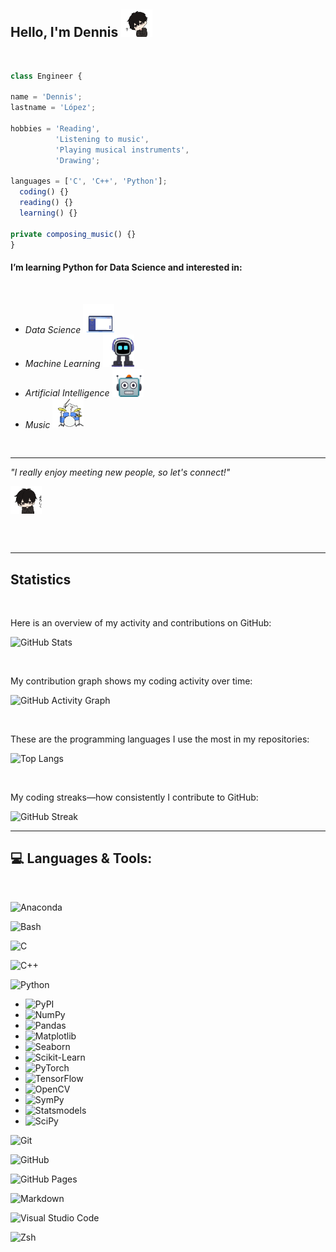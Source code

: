 <h2> Hello, I'm Dennis <img src="gifs/anime.gif" width="50"> </h2>
<br />
<p>

```js
class Engineer {

name = 'Dennis';
lastname = 'López';

hobbies = 'Reading', 
          'Listening to music', 
          'Playing musical instruments', 
          'Drawing';

languages = ['C', 'C++', 'Python'];
  coding() {}
  reading() {}
  learning() {}

private composing_music() {}
}
```

</p>

<h4>
I’m learning Python for Data Science and interested in:
</h4>
<p><em>
<br />
<div>
  <ul>
    <li>Data Science <img src="gifs/digital.gif" width="50"></li>
    <li>Machine Learning <img src="gifs/machine.gif" width="50"></li>
    <li>Artificial Intelligence <img src="gifs/robot.gif" width="50"></li>
    <li>Music <img src="gifs/drums.gif" width="50"></li>
  </ul>
</div>
</em>
</p>
<br />

---------------------------

<div>
  <em>"I really enjoy meeting new people, so let's connect!" 
    <p> <img align='center' <img src="gifs/excuse.gif" width="50"> </em> </p>
</div>
<br />
<br />

---------------------------

<h2>Statistics </h2>
<br />
<p>Here is an overview of my activity and contributions on GitHub:</p>

![GitHub Stats](https://github-readme-stats.vercel.app/api?username=DensLopez&show_icons=true&theme=dark)

<br />

<p>My contribution graph shows my coding activity over time:</p>

![GitHub Activity Graph](https://github-readme-activity-graph.vercel.app/graph?username=DensLopez&theme=react-dark)

<br />

<p>These are the programming languages I use the most in my repositories:</p>

![Top Langs](https://github-readme-stats.vercel.app/api/top-langs/?username=DensLopez&layout=compact&theme=dark)

<br />

<p>My coding streaks—how consistently I contribute to GitHub:</p>

![GitHub Streak](https://streak-stats.demolab.com/?user=DensLopez&theme=dark)

--------

## 💻 Languages & Tools:

<br />

![Anaconda](https://img.shields.io/badge/Anaconda-44A833?logo=anaconda&logoColor=fff)

![Bash](https://img.shields.io/badge/Bash-4EAA25?logo=gnubash&logoColor=fff)

![C](https://img.shields.io/badge/C-00599C?logo=c&logoColor=white)

![C++](https://img.shields.io/badge/C++-%2300599C.svg?logo=c%2B%2B&logoColor=white)

![Python](https://img.shields.io/badge/Python-3776AB?logo=python&logoColor=fff)

- ![PyPI](https://img.shields.io/badge/PyPI-3775A9?logo=pypi&logoColor=fff)
- ![NumPy](https://img.shields.io/badge/NumPy-4DABCF?logo=numpy&logoColor=fff)
- ![Pandas](https://img.shields.io/badge/Pandas-150458?logo=pandas&logoColor=fff)
- ![Matplotlib](https://custom-icon-badges.demolab.com/badge/Matplotlib-71D291?logo=matplotlib&logoColor=fff)
- ![Seaborn](https://custom-icon-badges.demolab.com/badge/Seaborn-1f77b4?logo=seaborn&logoColor=fff)
- ![Scikit-Learn](https://custom-icon-badges.demolab.com/badge/Scikit--Learn-F7931E?logo=scikit-learn&logoColor=white)
- ![PyTorch](https://custom-icon-badges.demolab.com/badge/PyTorch-EE4C2C?logo=pytorch&logoColor=white)
- ![TensorFlow](https://custom-icon-badges.demolab.com/badge/TensorFlow-FF6F00?logo=tensorflow&logoColor=white)
- ![OpenCV](https://custom-icon-badges.demolab.com/badge/OpenCV-5C3EE8?logo=opencv&logoColor=white)
- ![SymPy](https://custom-icon-badges.demolab.com/badge/SymPy-3B5526?logo=sympy&logoColor=white)
- ![Statsmodels](https://custom-icon-badges.demolab.com/badge/Statsmodels-4B0082?logo=statsmodels&logoColor=white)
- ![SciPy](https://custom-icon-badges.demolab.com/badge/SciPy-8CAAE6?logo=scipy&logoColor=white)

![Git](https://img.shields.io/badge/Git-F05032?logo=git&logoColor=fff)

![GitHub](https://img.shields.io/badge/GitHub-%23121011.svg?logo=github&logoColor=white)

![GitHub Pages](https://img.shields.io/badge/GitHub%20Pages-121013?logo=github&logoColor=white)

![Markdown](https://img.shields.io/badge/Markdown-%23000000.svg?logo=markdown&logoColor=white)

![Visual Studio Code](https://custom-icon-badges.demolab.com/badge/Visual%20Studio%20Code-0078d7.svg?logo=vsc&logoColor=white)

![Zsh](https://img.shields.io/badge/Zsh-F15A24?logo=zsh&logoColor=fff)
